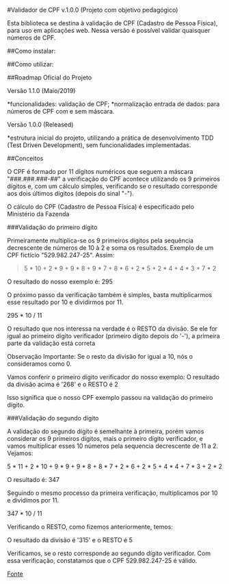#Validador de CPF v.1.0.0 (Projeto com objetivo pedagógico)

Esta biblioteca se destina à validação de CPF (Cadastro de Pessoa Física), para uso em aplicações web. Nessa versão é possível validar quaisquer números de CPF.

##Como instalar:


##Como utilizar:


##Roadmap Oficial do Projeto

Versão 1.1.0 (Maio/2019)

  *funcionalidades: validação de CPF;
  *normalização entrada de dados: para números de CPF com e sem máscara. 

Versão 1.0.0 (Released)

  *estrutura inicial do projeto, utilizando a prática de desenvolvimento TDD (Test Driven Development), sem funcionalidades implementadas.


##Conceitos

O CPF é formado por 11 dígitos numéricos que seguem a máscara "###.###.###-##" a verificação do CPF acontece utilizando os 9 primeiros dígitos e, com um cálculo simples, verificando se o resultado corresponde aos dois últimos dígitos (depois do sinal "-").

O cálculo do CPF (Cadastro de Pessoa Física) é especificado pelo Ministério da Fazenda

###Validação do primeiro dígito

Primeiramente multiplica-se os 9 primeiros dígitos pela sequência decrescente de números de 10 à 2 e soma os resultados. Exemplo de um CPF fictício "529.982.247-25". Assim:

  >5 * 10 + 2 * 9 + 9 * 8 + 9 * 7 + 8 * 6 + 2 * 5 + 2 * 4 + 4 * 3 + 7 * 2

O resultado do nosso exemplo é: 295

O próximo passo da verificação também é simples, basta multiplicarmos esse resultado por 10 e dividirmos por 11.

  295 * 10 / 11

O resultado que nos interessa na verdade é o RESTO da divisão. Se ele for igual ao primeiro
dígito verificador (primeiro dígito depois do '-'), a primeira parte da validação está correta

Observação Importante: Se o resto da divisão for igual a 10, nós o consideramos como 0.

Vamos conferir o primeiro dígito verificador do nosso exemplo:
  O resultado da divisão acima é '268' e o RESTO é 2

Isso significa que o nosso CPF exemplo passou na validação do primeiro dígito.

###Validação do segundo dígito

A validação do segundo dígito é semelhante à primeira, porém vamos considerar os 9 primeiros
dígitos, mais o primeiro dígito verificador, e vamos multiplicar esses 10 números pela sequencia
decrescente de 11 a 2. Vejamos:

  5 * 11 + 2 * 10 + 9 * 9 + 9 * 8 + 8 * 7 + 2 * 6 + 2 * 5 + 4 * 4 + 7 * 3 + 2 * 2

O resultado é: 347

Seguindo o mesmo processo da primeira verificação, multiplicamos por 10 e dividimos por 11.

347 * 10 / 11

Verificando o RESTO, como fizemos anteriormente, temos:

  O resultado da divisão é '315' e o RESTO é 5

Verificamos, se o resto corresponde ao segundo dígito verificador.
Com essa verificação, constatamos que o CPF 529.982.247-25 é válido.

[Fonte](https://dicasdeprogramacao.com.br/algoritmo-para-validar-cpf/)